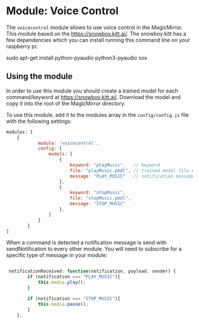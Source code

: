 # Module: Voice Control 
The `voicecontrol` module allows to use voice control in the MagicMirror.
This module based on the https://snowboy.kitt.ai/. The snowboy.kitt has a few dependencies which you can install running this command line on your raspberry pi:

sudo apt-get install python-pyaudio python3-pyaudio sox


## Using the module

In order to use this module you should create a trained model for each command/keyword at https://snowboy.kitt.ai/. 
Download the model and copy it into the root of the MagicMirror directory.


To use this module, add it to the modules array in the `config/config.js` file with the following settings:
````javascript
modules: [
	{
			module: 'voicecontrol',
			config: {
				models: [
					{
						keyword: "playMusic",   // keyword 
						file: "playMusic.pmdl", // trained model file name
						message: "PLAY_MUSIC"   // notification message that's broadcast in the MagicMirror app
					},
					{
						keyword: "stopMusic",
						file: "stopMusic.pmdl",
						message: "STOP_MUSIC"
					},
				]
			}
		}
]
````

When a command is detected a notification message is send with sendNotification to every other module. You will need to subscribe for a specific type of message in your module:

````javascript

 notificationReceived: function(notification, payload, sender) {
		if (notification === "PLAY_MUSIC"){
			this.media.play();
		}

        if (notification === "STOP_MUSIC"){
			this.media.pause();
		}
	},

````

